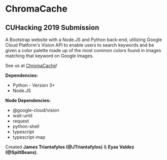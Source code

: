 # ChromaCache
## CUHacking 2019 Submission

A Bootstrap website with a Node.JS and Python back-end, utilizing Google Cloud Platform's Vision API to enable users to search keywords and be given a color palette made up of the most common colors found in images matching that keyword on Google Images.

See us at [ChromaCache](chromacache.com)!

**Dependencies:**

- Python - Version 3+
- Node.JS

**Node Dependencies:**

- @google-cloud/vision
- wait-until
- request
- python-shell
- typescript
- typescript-map

 Created **James Triantafylos (@JTriantafylos)** & **Eyas Valdez (@SpiltBeans)**.
